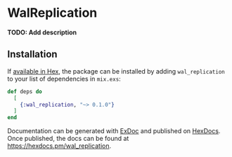 # WalReplication

**TODO: Add description**

## Installation

If [available in Hex](https://hex.pm/docs/publish), the package can be installed
by adding `wal_replication` to your list of dependencies in `mix.exs`:

```elixir
def deps do
  [
    {:wal_replication, "~> 0.1.0"}
  ]
end
```

Documentation can be generated with [ExDoc](https://github.com/elixir-lang/ex_doc)
and published on [HexDocs](https://hexdocs.pm). Once published, the docs can
be found at <https://hexdocs.pm/wal_replication>.

